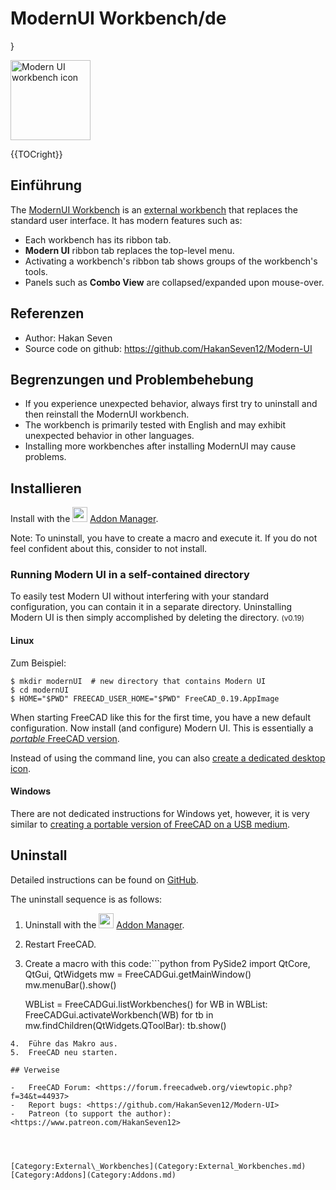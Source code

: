 # ModernUI Workbench/de
 }

<img alt="Modern UI workbench icon" src=images/ModernUI_workbench_icon.svg  style="width:128px;">


{{TOCright}}

## Einführung

The [ModernUI Workbench](ModernUI_Workbench.md) is an [external workbench](External_workbenches.md) that replaces the standard user interface. It has modern features such as:

-   Each workbench has its ribbon tab.
-   **Modern UI** ribbon tab replaces the top-level menu.
-   Activating a workbench\'s ribbon tab shows groups of the workbench\'s tools.
-   Panels such as **Combo View** are collapsed/expanded upon mouse-over.

## Referenzen

-   Author: Hakan Seven
-   Source code on github: <https://github.com/HakanSeven12/Modern-UI>

## Begrenzungen und Problembehebung 

-   If you experience unexpected behavior, always first try to uninstall and then reinstall the ModernUI workbench.
-   The workbench is primarily tested with English and may exhibit unexpected behavior in other languages.
-   Installing more workbenches after installing ModernUI may cause problems.

## Installieren

Install with the <img alt="" src=images/AddonManager.svg  style="width:24px;"> [Addon Manager](Addon_Manager.md).

Note: To uninstall, you have to create a macro and execute it. If you do not feel confident about this, consider to not install.

### Running Modern UI in a self-contained directory 

To easily test Modern UI without interfering with your standard configuration, you can contain it in a separate directory. Uninstalling Modern UI is then simply accomplished by deleting the directory. <small>(v0.19)</small> 

#### Linux

Zum Beispiel:

    $ mkdir modernUI  # new directory that contains Modern UI
    $ cd modernUI
    $ HOME="$PWD" FREECAD_USER_HOME="$PWD" FreeCAD_0.19.AppImage

When starting FreeCAD like this for the first time, you have a new default configuration. Now install (and configure) Modern UI. This is essentially a [*portable* FreeCAD version](Download#Notes_for_GNU.2FLinux_users.md).

Instead of using the command line, you can also [create a dedicated desktop icon](Start_up_and_Configuration#Starting_FreeCAD_from_the_desktop.md).

#### Windows

There are not dedicated instructions for Windows yet, however, it is very similar to [creating a portable version of FreeCAD on a USB medium](Start_up_and_Configuration#Starting_FreeCAD_from_a_portable_USB_medium.md).

## Uninstall

Detailed instructions can be found on [GitHub](https://github.com/HakanSeven12/Modern-UI#uninstallation).

The uninstall sequence is as follows:

1.  Uninstall with the <img alt="" src=images/AddonManager.svg  style="width:24px;"> [Addon Manager](Addon_Manager.md).
2.  Restart FreeCAD.
3.  Create a macro with this code:```python
    from PySide2 import QtCore, QtGui, QtWidgets
    mw = FreeCADGui.getMainWindow()
    mw.menuBar().show()
     
    WBList = FreeCADGui.listWorkbenches()
    for WB in WBList:
        FreeCADGui.activateWorkbench(WB)
        for tb in mw.findChildren(QtWidgets.QToolBar):
            tb.show()
    
```
4.  Führe das Makro aus.
5.  FreeCAD neu starten.

## Verweise

-   FreeCAD Forum: <https://forum.freecadweb.org/viewtopic.php?f=34&t=44937>
-   Report bugs: <https://github.com/HakanSeven12/Modern-UI>
-   Patreon (to support the author): <https://www.patreon.com/HakanSeven12>




[Category:External\_Workbenches](Category:External_Workbenches.md) [Category:Addons](Category:Addons.md)
